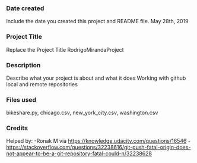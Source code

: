 ### Date created
Include the date you created this project and README file.
May 28th, 2019

### Project Title
Replace the Project Title
RodrigoMirandaProject

### Description
Describe what your project is about and what it does
Working with github local and remote repositories

### Files used
bikeshare.py, chicago.csv, new_york_city.csv, washington.csv

### Credits
Helped by:
-Ronak M via https://knowledge.udacity.com/questions/16546
-https://stackoverflow.com/questions/32238616/git-push-fatal-origin-does-not-appear-to-be-a-git-repository-fatal-could-n/32238628
